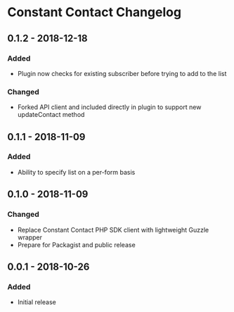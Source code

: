 # Constant Contact Changelog

## 0.1.2 - 2018-12-18

### Added 
- Plugin now checks for existing subscriber before trying to add to the list

### Changed
- Forked API client and included directly in plugin to support new updateContact method

## 0.1.1 - 2018-11-09

### Added
- Ability to specify list on a per-form basis

## 0.1.0 - 2018-11-09

### Changed
- Replace Constant Contact PHP SDK client with lightweight Guzzle wrapper 
- Prepare for Packagist and public release

## 0.0.1 - 2018-10-26
### Added
- Initial release
